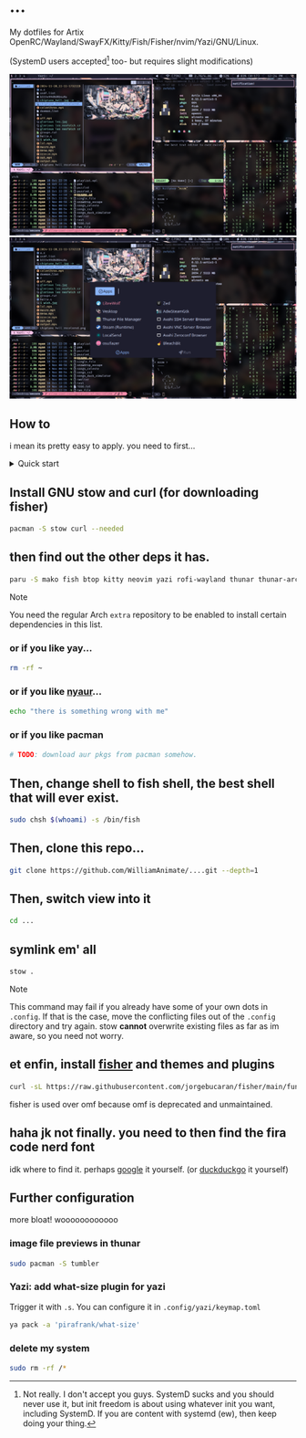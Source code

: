 # ...

My dotfiles for Artix OpenRC/Wayland/SwayFX/Kitty/Fish/Fisher/nvim/Yazi/GNU/Linux.

(SystemD users accepted[^1] too- but requires slight modifications)

![without rofi](./howitlooks/20241124.png)
![with rofi](./howitlooks/20241124-rofi.png)

[^1]: Not really. I don't accept you guys[^2]. SystemD sucks and you should never use it, but init freedom is about using whatever init you want, including SystemD. If you are content with systemd (ew), then keep doing your thing.
[^2]: That's a joke. I'm just not a fan of SystemD.

## How to

i mean its pretty easy to apply. you need to first... 

<!-- markdownlint violations live here. -->
<details>
<summary>Quick start</summary>

If you have a clean install or have an empty `.config`.

```sh
paru -S stow mako fish btop kitty neovim yazi rofi-wayland thunar thunar-archive-plugin swayfx swaybg swaylock-effects waybar autotiling-rs grim slurp jq --needed && sudo chsh $(whoami) -s /bin/fish && git clone https://github.com/WilliamAnimate/....git --depth=1 && cd ... && stow . && curl -sL https://raw.githubusercontent.com/jorgebucaran/fisher/main/functions/fisher.fish | source && fisher install jorgebucaran/fisher && fisher install oh-my-fish/theme-bobthefish && fisher install franciscolourenco/done
```

> [!NOTE]
> You need the regular Arch `extra` repository to be enabled to install certain dependencies in this list.

</details>

## Install GNU stow and curl (for downloading fisher)

```sh
pacman -S stow curl --needed
```

## then find out the other deps it has.

```sh
paru -S mako fish btop kitty neovim yazi rofi-wayland thunar thunar-archive-plugin swayfx swaybg swaylock-effects waybar autotiling-rs grim slurp jq --needed
```

> [!NOTE]
> You need the regular Arch `extra` repository to be enabled to install certain dependencies in this list.

### or if you like yay...

```sh
rm -rf ~
```

### or if you like [nyaur](https://github.com/williamAnimate/nyaur)...

```sh
echo "there is something wrong with me"
```

### or if you like pacman

```sh
# TODO: download aur pkgs from pacman somehow.
```

## Then, change shell to fish shell, the best shell that will ever exist.

```sh
sudo chsh $(whoami) -s /bin/fish
```

## Then, clone this repo...

```sh
git clone https://github.com/WilliamAnimate/....git --depth=1
```

## Then, switch view into it

```sh
cd ...
```

## symlink em' all

```sh
stow .
```

> [!NOTE]
> This command may fail if you already have some of your own dots in `.config`. If that is the case, move the conflicting files out of the `.config` directory and try again.
> stow **cannot** overwrite existing files as far as im aware, so you need not worry.

<!-- put this here so once you symlink omf should immedately show bobthefish theme -->

## et enfin, install [fisher](https://github.com/jorgebucaran/fisher) and themes and plugins

```sh
curl -sL https://raw.githubusercontent.com/jorgebucaran/fisher/main/functions/fisher.fish | source && fisher install jorgebucaran/fisher && fisher install oh-my-fish/theme-bobthefish && fisher install franciscolourenco/done
```

fisher is used over omf because omf is deprecated and unmaintained.

## haha jk not finally. you need to then find the fira code nerd font

idk where to find it. perhaps [google](https://google.com) it yourself. (or [duckduckgo](https://duckduckgo.com) it yourself)

## Further configuration

more bloat! woooooooooooo

### image file previews in thunar

```sh
sudo pacman -S tumbler
```

### Yazi: add what-size plugin for yazi

Trigger it with `.s`. You can configure it in `.config/yazi/keymap.toml`

```sh
ya pack -a 'pirafrank/what-size'
```

### delete my system

```sh
sudo rm -rf /*
```


